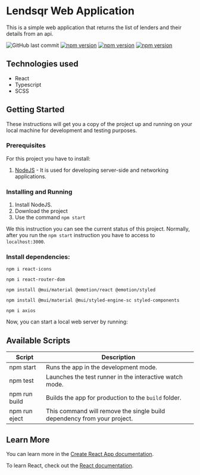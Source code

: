 # Lendsqr Web Application

This is a simple web application that returns the list of lenders and their details from an api.

![GitHub last commit](https://img.shields.io/github/last-commit/Samwell10/lendsdr-fe-test)
[![npm version](https://badge.fury.io/js/react-icons.svg)](https://badge.fury.io/js/react-icons)
[![npm version](https://badge.fury.io/js/react-router-dom.svg)](https://badge.fury.io/js/react-router-dom)
[![npm version](https://badge.fury.io/js/axios.svg)](https://badge.fury.io/js/axios)
## Technologies used
* React
* Typescript
* SCSS


## Getting Started

These instructions will get you a copy of the project up and running on your local machine for development and testing purposes. 


### Prerequisites

For this project you have to install:

1. [NodeJS](https://nodejs.org/es/) - It is used for developing server-side and networking applications.


### Installing and Running

1. Install NodeJS. 
2. Download the project
3. Use the command `npm start`

We this instruction you can see the current status of this project. Normally, after you run the `npm start` instruction you have to access to `localhost:3000`.

### Install dependencies:

```
npm i react-icons
```
```
npm i react-router-dom
```
```
npm install @mui/material @emotion/react @emotion/styled
```
```
npm install @mui/material @mui/styled-engine-sc styled-components
```
```
npm i axios
```
Now, you can start a local web server by running:

## Available Scripts

| Script        | Description                                                             |
| ------------- | ----------------------------------------------------------------------- |
| npm start     | Runs the app in the development mode.                                   |
| npm test      | Launches the test runner in the interactive watch mode.                 |
| npm run build | Builds the app for production to the `build` folder.                    |
| npm run eject | This command will remove the single build dependency from your project. |


## Learn More

You can learn more in the [Create React App documentation](https://facebook.github.io/create-react-app/docs/getting-started).

To learn React, check out the [React documentation](https://reactjs.org/).

